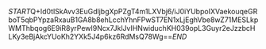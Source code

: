 $START$Q+Id0tlSkAvv3EuGdljbgXpPZgT4m1LXVbj6/iJ0iYUbpoIXVaekouqeGRboT5qbPYpzaRxauB1GA8b8ehLcchYhnFPwST7EN1xLjEghVbe8wZ71MESLkpWMThbqog6E9iR8yrPewI9Ncx7JklJvIHNwiduchKH039opL3Guyr2eJzzbcHLKy3eBjAkcYUoKh2YXk5J4p6kz6RdMsQ78Wg==$END$
